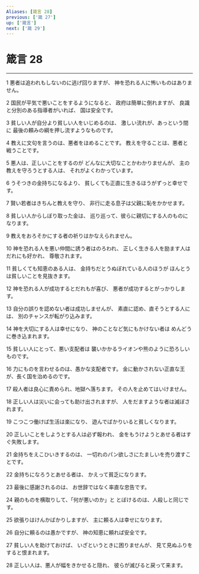 ```yaml
---
Aliases: [箴言 28]
previous: ['箴 27']
up: ['箴言']
next: ['箴 29']
---
```

# 箴言 28

***




1 
悪者は追われもしないのに逃げ回りますが、 神を恐れる人に怖いものはありません。 



2 
国民が平気で悪いことをするようになると、 政府は簡単に倒れますが、 良識と分別のある指導者がいれば、 国は安全です。 



3 
貧しい人が自分より貧しい人をいじめるのは、 激しい流れが、あっという間に 最後の頼みの綱を押し流すようなものです。 



4 
教えに文句を言うのは、悪者をほめることです。 教えを守ることは、悪者と戦うことです。 



5 
悪人は、正しいことをするのが どんなに大切なことかわかりませんが、 主の教えを守ろうとする人は、 それがよくわかっています。 



6 
うそつきの金持ちになるより、 貧しくても正直に生きるほうがずっと幸せです。 



7 
賢い若者はきちんと教えを守り、 非行に走る息子は父親に恥をかかせます。 



8 
貧しい人からしぼり取った金は、 巡り巡って、彼らに親切にする人のものになります。 



9 
教えをおろそかにする者の祈りはかなえられません。 



10 
神を恐れる人を悪い仲間に誘う者はのろわれ、 正しく生きる人を励ます人はだれにも好かれ、 尊敬されます。 



11 
貧しくても知恵のある人は、 金持ちだとうぬぼれている人のほうが ほんとうは貧しいことを見抜きます。 



12 
神を恐れる人が成功するとだれもが喜び、 悪者が成功するとがっかりします。 



13 
自分の誤りを認めない者は成功しませんが、 素直に認め、直そうとする人には、 別のチャンスが転がり込みます。 



14 
神を大切にする人は幸せになり、 神のことなど気にもかけない者は めんどうに巻き込まれます。 



15 
貧しい人にとって、悪い支配者は 襲いかかるライオンや熊のように恐ろしいものです。 



16 
力にものを言わせるのは、愚かな支配者です。 金に動かされない正直な王が、長く国を治めるのです。 



17 
殺人者は良心に責められ、地獄へ落ちます。 その人を止めてはいけません。 



18 
正しい人は災いに会っても助け出されますが、 人をだますような者は滅ぼされます。 



19 
こつこつ働けば生活は楽になり、 遊んでばかりいると貧しくなります。 



20 
正しいことをしようとする人は必ず報われ、 金をもうけようとあせる者はすぐ失敗します。 



21 
金持ちをえこひいきするのは、 一切れのパン欲しさにたましいを売り渡すことです。 



22 
金持ちになろうとあせる者は、 かえって貧乏になります。 



23 
最後に感謝されるのは、 お世辞ではなく率直な忠告です。 



24 
親のものを横取りして、「何が悪いのか」と とぼけるのは、人殺しと同じです。 



25 
欲張りはけんかばかりしますが、 主に頼る人は幸せになります。 



26 
自分に頼るのは愚かですが、 神の知恵に頼れば安全です。 



27 
貧しい人を助けておけば、 いざというときに困りませんが、 見て見ぬふりをすると恨まれます。 



28 
正しい人は、悪人が幅をきかせると隠れ、 彼らが滅びると戻って来ます。
